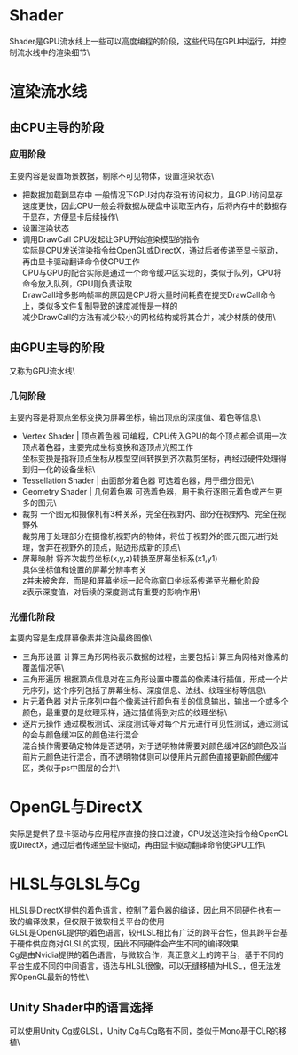 # Shader
Shader是GPU流水线上一些可以高度编程的阶段，这些代码在GPU中运行，并控制流水线中的渲染细节\

# 渲染流水线

## 由CPU主导的阶段

### 应用阶段
主要内容是设置场景数据，剔除不可见物体，设置渲染状态\
* 把数据加载到显存中
一般情况下GPU对内存没有访问权力，且GPU访问显存速度更快，因此CPU一般会将数据从硬盘中读取至内存，后将内存中的数据存于显存，方便显卡后续操作\
* 设置渲染状态
* 调用DrawCall
CPU发起让GPU开始渲染模型的指令\
实际是CPU发送渲染指令给OpenGL或DirectX，通过后者传递至显卡驱动，再由显卡驱动翻译命令使GPU工作\
CPU与GPU的配合实际是通过一个命令缓冲区实现的，类似于队列，CPU将命令放入队列，GPU则负责读取\
DrawCall增多影响帧率的原因是CPU将大量时间耗费在提交DrawCall命令上，类似多文件复制导致的速度减慢是一样的\
减少DrawCall的方法有减少较小的网格结构或将其合并，减少材质的使用\

## 由GPU主导的阶段
又称为GPU流水线\

### 几何阶段
主要内容是将顶点坐标变换为屏幕坐标，输出顶点的深度值、着色等信息\
* Vertex Shader | 顶点着色器
可编程，CPU传入GPU的每个顶点都会调用一次顶点着色器，主要完成坐标变换和逐顶点光照工作\
坐标变换是指将顶点坐标从模型空间转换到齐次裁剪坐标，再经过硬件处理得到归一化的设备坐标\
* Tessellation Shader | 曲面部分着色器
可选着色器，用于细分图元\
* Geometry Shader | 几何着色器
可选着色器，用于执行逐图元着色或产生更多的图元\
* 裁剪
一个图元和摄像机有3种关系，完全在视野内、部分在视野内、完全在视野外\
裁剪用于处理部分在摄像机视野内的物体，将位于视野外的图元图元进行处理，舍弃在视野外的顶点，贴边形成新的顶点\
* 屏幕映射
将齐次裁剪坐标(x,y,z)转换至屏幕坐标系(x1,y1)\
具体坐标值和设置的屏幕分辨率有关\
z并未被舍弃，而是和屏幕坐标一起合称窗口坐标系传递至光栅化阶段\
z表示深度值，对后续的深度测试有重要的影响作用\

### 光栅化阶段
主要内容是生成屏幕像素并渲染最终图像\
* 三角形设置
计算三角形网格表示数据的过程，主要包括计算三角网格对像素的覆盖情况等\
* 三角形遍历
根据顶点信息对在三角形设置中覆盖的像素进行插值，形成一个片元序列，这个序列包括了屏幕坐标、深度信息、法线、纹理坐标等信息\
* 片元着色器
对片元序列中每个像素进行颜色有关的信息输出，输出一个或多个颜色，最重要的是纹理采样，通过插值得到对应的纹理坐标\
* 逐片元操作
通过模板测试、深度测试等对每个片元进行可见性测试，通过测试的会与颜色缓冲区的颜色进行混合\
混合操作需要确定物体是否透明，对于透明物体需要对颜色缓冲区的颜色及当前片元颜色进行混合，而不透明物体则可以使用片元颜色直接更新颜色缓冲区，类似于ps中图层的合并\


# OpenGL与DirectX
实际是提供了显卡驱动与应用程序直接的接口过渡，CPU发送渲染指令给OpenGL或DirectX，通过后者传递至显卡驱动，再由显卡驱动翻译命令使GPU工作\


# HLSL与GLSL与Cg
HLSL是DirectX提供的着色语言，控制了着色器的编译，因此用不同硬件也有一致的编译效果，但仅限于微软相关平台的使用\
GLSL是OpenGL提供的着色语言，较HLSL相比有广泛的跨平台性，但其跨平台基于硬件供应商对GLSL的实现，因此不同硬件会产生不同的编译效果\
Cg是由Nvidia提供的着色语言，与微软合作，真正意义上的跨平台，基于不同的平台生成不同的中间语言，语法与HLSL很像，可以无缝移植为HLSL，但无法发挥OpenGL最新的特性\

## Unity Shader中的语言选择
可以使用Unity Cg或GLSL，Unity Cg与Cg略有不同，类似于Mono基于CLR的移植\

   
